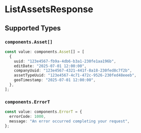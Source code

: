 # ListAssetsResponse


## Supported Types

### `components.Asset[]`

```typescript
const value: components.Asset[] = [
  {
    uuid: "123e4567-fb9a-4db6-b3a1-230fe1aa196b",
    editDate: "2025-07-01 12:00:00",
    companyUuid: "123e4567-4321-441f-8a18-230fed8c7f2b",
    assetTypeUuid: "123e4567-4c71-472c-9526-230fed48eeeb",
    geoTimestamp: "2025-07-01 12:00:00",
  },
];
```

### `components.ErrorT`

```typescript
const value: components.ErrorT = {
  errorCode: 1000,
  message: "An error occurred completing your request",
};
```

